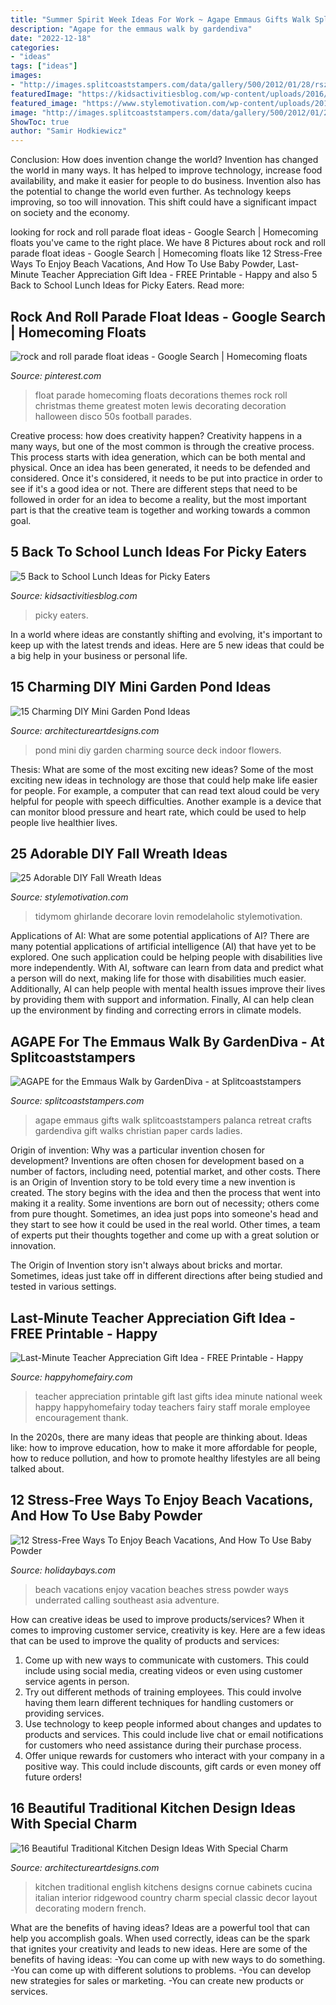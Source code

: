 ```yaml
---
title: "Summer Spirit Week Ideas For Work ~ Agape Emmaus Gifts Walk Splitcoaststampers Palanca Retreat Crafts Gardendiva Gift Walks Christian Paper Cards Ladies"
description: "Agape for the emmaus walk by gardendiva"
date: "2022-12-18"
categories:
- "ideas"
tags: ["ideas"]
images:
- "http://images.splitcoaststampers.com/data/gallery/500/2012/01/28/rsz_img_4185_by_GardenDiva.jpg"
featuredImage: "https://kidsactivitiesblog.com/wp-content/uploads/2016/08/5-Back-to-School-Lunches-for-Picky-Eaters-1.jpg"
featured_image: "https://www.stylemotivation.com/wp-content/uploads/2013/09/25-Adorable-DIY-Fall-Wreath-Ideas-12-620x758.jpg"
image: "http://images.splitcoaststampers.com/data/gallery/500/2012/01/28/rsz_img_4185_by_GardenDiva.jpg"
ShowToc: true
author: "Samir Hodkiewicz"
---
```



Conclusion: How does invention change the world?
Invention has changed the world in many ways. It has helped to improve technology, increase food availability, and make it easier for people to do business. Invention also has the potential to change the world even further. As technology keeps improving, so too will innovation. This shift could have a significant impact on society and the economy.

	

		
looking for rock and roll parade float ideas - Google Search | Homecoming floats you've came to the right place. We have 8 Pictures about rock and roll parade float ideas - Google Search | Homecoming floats like 12 Stress-Free Ways To Enjoy Beach Vacations, And How To Use Baby Powder, Last-Minute Teacher Appreciation Gift Idea - FREE Printable - Happy and also 5 Back to School Lunch Ideas for Picky Eaters. Read more:
		
    
## Rock And Roll Parade Float Ideas - Google Search | Homecoming Floats

<img loading=lazy src="https://i.pinimg.com/736x/f6/bf/1b/f6bf1b95f6dd256bf5851f237b8a73cd--homecoming-floats-homecoming-themes.jpg" onerror="this.onerror=null;this.src='https://tse1.mm.bing.net/th?id=OIP.5lpNoUp8ZvnF6mEKz-1abgHaFj&amp;pid=15.1';" alt="rock and roll parade float ideas - Google Search | Homecoming floats">

_Source: pinterest.com_

>float parade homecoming floats decorations themes rock roll christmas theme greatest moten lewis decorating decoration halloween disco 50s football parades. 

	

Creative process: how does creativity happen?
Creativity happens in a many ways, but one of the most common is through the creative process. This process starts with idea generation, which can be both mental and physical. Once an idea has been generated, it needs to be defended and considered. Once it's considered, it needs to be put into practice in order to see if it's a good idea or not. There are different steps that need to be followed in order for an idea to become a reality, but the most important part is that the creative team is together and working towards a common goal.

    
## 5 Back To School Lunch Ideas For Picky Eaters

<img loading=lazy src="https://kidsactivitiesblog.com/wp-content/uploads/2016/08/5-Back-to-School-Lunches-for-Picky-Eaters-1.jpg" onerror="this.onerror=null;this.src='https://tse4.mm.bing.net/th?id=OIP.kRshpyqx4CJ1DYfeR_-9hQHaLH&amp;pid=15.1';" alt="5 Back to School Lunch Ideas for Picky Eaters">

_Source: kidsactivitiesblog.com_

>picky eaters. 

	

In a world where ideas are constantly shifting and evolving, it's important to keep up with the latest trends and ideas. Here are 5 new ideas that could be a big help in your business or personal life.

    
## 15 Charming DIY Mini Garden Pond Ideas

<img loading=lazy src="http://www.architectureartdesigns.com/wp-content/uploads/2015/06/1052.jpg" onerror="this.onerror=null;this.src='https://tse2.mm.bing.net/th?id=OIP.wl68HKqlve-3AiP8m4DgiwHaJ4&amp;pid=15.1';" alt="15 Charming DIY Mini Garden Pond Ideas">

_Source: architectureartdesigns.com_

>pond mini diy garden charming source deck indoor flowers. 

	

Thesis: What are some of the most exciting new ideas?
Some of the most exciting new ideas in technology are those that could help make life easier for people. For example, a computer that can read text aloud could be very helpful for people with speech difficulties. Another example is a device that can monitor blood pressure and heart rate, which could be used to help people live healthier lives.

    
## 25 Adorable DIY Fall Wreath Ideas

<img loading=lazy src="https://www.stylemotivation.com/wp-content/uploads/2013/09/25-Adorable-DIY-Fall-Wreath-Ideas-12-620x758.jpg" onerror="this.onerror=null;this.src='https://tse2.mm.bing.net/th?id=OIP.Wx7kIpaYnxaEmv1Jm3cHowHaJD&amp;pid=15.1';" alt="25 Adorable DIY Fall Wreath Ideas">

_Source: stylemotivation.com_

>tidymom ghirlande decorare lovin remodelaholic stylemotivation. 

	

Applications of AI: What are some potential applications of AI?
There are many potential applications of artificial intelligence (AI) that have yet to be explored. One such application could be helping people with disabilities live more independently. With AI, software can learn from data and predict what a person will do next, making life for those with disabilities much easier. Additionally, AI can help people with mental health issues improve their lives by providing them with support and information. Finally, AI can help clean up the environment by finding and correcting errors in climate models.

    
## AGAPE For The Emmaus Walk By GardenDiva - At Splitcoaststampers

<img loading=lazy src="http://images.splitcoaststampers.com/data/gallery/500/2012/01/28/rsz_img_4185_by_GardenDiva.jpg" onerror="this.onerror=null;this.src='https://tse2.mm.bing.net/th?id=OIP.p5tbSOTavJJCnb3h4CZBYAHaFj&amp;pid=15.1';" alt="AGAPE for the Emmaus Walk by GardenDiva - at Splitcoaststampers">

_Source: splitcoaststampers.com_

>agape emmaus gifts walk splitcoaststampers palanca retreat crafts gardendiva gift walks christian paper cards ladies. 

	

Origin of invention: Why was a particular invention chosen for development?
Inventions are often chosen for development based on a number of factors, including need, potential market, and other costs. There is an Origin of Invention story to be told every time a new invention is created. The story begins with the idea and then the process that went into making it a reality. 
Some inventions are born out of necessity; others come from pure thought. Sometimes, an idea just pops into someone's head and they start to see how it could be used in the real world. Other times, a team of experts put their thoughts together and come up with a great solution or innovation. 

The Origin of Invention story isn't always about bricks and mortar. Sometimes, ideas just take off in different directions after being studied and tested in various settings.

    
## Last-Minute Teacher Appreciation Gift Idea - FREE Printable - Happy

<img loading=lazy src="http://happyhomefairy.com/wp-content/uploads/2017/05/Teacher-Appreciation-FREE-Printable.jpg" onerror="this.onerror=null;this.src='https://tse1.mm.bing.net/th?id=OIP.8dQK8DQ76uPBGk265si7QgHaO0&amp;pid=15.1';" alt="Last-Minute Teacher Appreciation Gift Idea - FREE Printable - Happy">

_Source: happyhomefairy.com_

>teacher appreciation printable gift last gifts idea minute national week happy happyhomefairy today teachers fairy staff morale employee encouragement thank. 

	

In the 2020s, there are many ideas that people are thinking about. Ideas like: how to improve education, how to make it more affordable for people, how to reduce pollution, and how to promote healthy lifestyles are all being talked about.

    
## 12 Stress-Free Ways To Enjoy Beach Vacations, And How To Use Baby Powder

<img loading=lazy src="https://holidaybays.com/wp-content/uploads/2014/07/cheap-vacation-ideas.jpg" onerror="this.onerror=null;this.src='https://tse4.mm.bing.net/th?id=OIP.WpjJJd4emXwBJ8cngxP0IAHaEh&amp;pid=15.1';" alt="12 Stress-Free Ways To Enjoy Beach Vacations, And How To Use Baby Powder">

_Source: holidaybays.com_

>beach vacations enjoy vacation beaches stress powder ways underrated calling southeast asia adventure. 

	

How can creative ideas be used to improve products/services?
When it comes to improving customer service, creativity is key. Here are a few ideas that can be used to improve the quality of products and services: 
1. Come up with new ways to communicate with customers. This could include using social media, creating videos or even using customer service agents in person.
2. Try out different methods of training employees. This could involve having them learn different techniques for handling customers or providing services.
3. Use technology to keep people informed about changes and updates to products and services. This could include live chat or email notifications for customers who need assistance during their purchase process.
4. Offer unique rewards for customers who interact with your company in a positive way. This could include discounts, gift cards or even money off future orders!

    
## 16 Beautiful Traditional Kitchen Design Ideas With Special Charm

<img loading=lazy src="https://www.architectureartdesigns.com/wp-content/uploads/2015/03/197-630x420.jpg" onerror="this.onerror=null;this.src='https://tse2.mm.bing.net/th?id=OIP.DpYwJEKKIdpYzzJlPwwU2gHaE8&amp;pid=15.1';" alt="16 Beautiful Traditional Kitchen Design Ideas With Special Charm">

_Source: architectureartdesigns.com_

>kitchen traditional english kitchens designs cornue cabinets cucina italian interior ridgewood country charm special classic decor layout decorating modern french. 

	

What are the benefits of having ideas?
Ideas are a powerful tool that can help you accomplish goals. When used correctly, ideas can be the spark that ignites your creativity and leads to new ideas. Here are some of the benefits of having ideas: 
-You can come up with new ways to do something. 
-You can come up with different solutions to problems. 
-You can develop new strategies for sales or marketing. 
-You can create new products or services.

